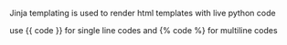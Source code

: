 
Jinja templating is used to render html templates with live python code

use {{ code }} for single line codes and {% code %}  for multiline codes
